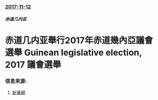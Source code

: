 ### [2017-11-12](/news/2017/11/12/index.md)

##### 赤道几内亚
# 赤道几内亚舉行2017年赤道幾內亞議會選舉 Guinean legislative election, 2017 議會選舉 




### 信息来源:

1. [新華網](http://news.xinhuanet.com/2017-11/12/c_1121943405.htm)
